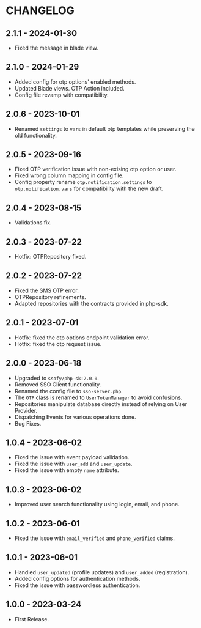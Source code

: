 # CHANGELOG

## 2.1.1 - 2024-01-30

* Fixed the message in blade view.

## 2.1.0 - 2024-01-29

* Added config for otp options' enabled methods.
* Updated Blade views. OTP Action included.
* Config file revamp with compatibility.

## 2.0.6 - 2023-10-01

* Renamed `settings` to `vars` in default otp templates while preserving the old functionality.

## 2.0.5 - 2023-09-16

* Fixed OTP verification issue with non-exising otp option or user.
* Fixed wrong column mapping in config file.
* Config property rename `otp.notification.settings` to `otp.notification.vars` for compatibility with the new draft.

## 2.0.4 - 2023-08-15

* Validations fix.

## 2.0.3 - 2023-07-22

* Hotfix: OTPRepository fixed.

## 2.0.2 - 2023-07-22

* Fixed the SMS OTP error.
* OTPRepository refinements.
* Adapted repositories with the contracts provided in php-sdk.

## 2.0.1 - 2023-07-01

* Hotfix: fixed the otp options endpoint validation error.
* Hotfix: fixed the otp request issue.

## 2.0.0 - 2023-06-18

* Upgraded to `ssofy/php-sk:2.0.0`.
* Removed SSO Client functionality.
* Renamed the config file to `sso-server.php`.
* The `OTP` class is renamed to `UserTokenManager` to avoid confusions.
* Repositories manipulate database directly instead of relying on User Provider.
* Dispatching Events for various operations done.
* Bug Fixes.

## 1.0.4 - 2023-06-02

* Fixed the issue with event payload validation.
* Fixed the issue with `user_add` and `user_update`.
* Fixed the issue with empty `name` attribute.

## 1.0.3 - 2023-06-02

* Improved user search functionality using login, email, and phone.

## 1.0.2 - 2023-06-01

* Fixed the issue with `email_verified` and `phone_verified` claims.

## 1.0.1 - 2023-06-01

* Handled `user_updated` (profile updates) and `user_added` (registration).
* Added config options for authentication methods.
* Fixed the issue with passwordless authentication.

## 1.0.0 - 2023-03-24

* First Release.
